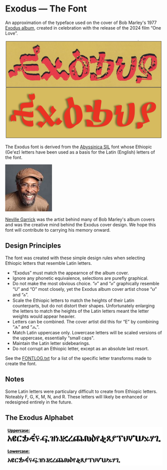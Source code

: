 # Exodus — The Font
An approximation of the typeface used on the cover of Bob Marley's 1977 [Exodus album](https://en.wikipedia.org/wiki/Exodus_(Bob_Marley_and_the_Wailers_album)),
created in celebration with the release of the 2024 film “One Love”.

<img src="images/Exodus-Album-Font-Compared.png"/>

The Exodus font is derived from the [Abyssinica SIL](https://software.sil.org/abyssinica/download/) font
whose Ethiopic (Geʻez) letters have been used as a basis for the Latin (English) letters of the font.

<img src="images/Neville-Garrick-150x150.jpg"/> 

[Neville Garrick](https://en.wikipedia.org/wiki/Neville_Garrick) 
was the artist behind many of Bob Marley's album covers and was the creative mind behind
the Exodus cover design. We hope this font will contribute to carrying his memory onward.

## Design Principles

The font was created with these simple design rules when selecting Ethiopic letters
that resemble Latin letters.

* “Exodus” must match the appearnce of the album cover.
* Ignore any phonetic equivalence, selections are purefly graphical.
* Do not make the most obvious choice. “ሀ” and “ዐ” graphically resemble “U” and “O” most closely,
  yet the Exodus album cover artist chose “ህ” and “ዕ”. 
* Scale the Ethiopic letters to match the heights of their Latin counterparts, but do not distort their shapes.
  Unfortunately enlarging the letters to match the heights of the Latin letters meant the letter weights would
  appear heavier.
* Letters can be combined.  The cover artist did this for “E” by combining “ሕ” and “ሒ”. 
* Match Latin uppercase only. Lowercase letters will be scaled versions of the uppercase, essentially “small caps".
* Maintain the Latin letter sidebearings.
* Do not corrupt an Ethiopic letter, except as an absolute last resort.

See the [FONTLOG.txt](FONTLOG.txt) for a list of the specific letter transforms made to create the font.

## Notes
Some Latin letters were particulary difficult to create from Ethiopic letters. Noteably F, G, K, M, N, and R. These
letters will likely be enhanced or redesigned entirely in the future.

## The Exodus Alphabet

<img src="images/Exodus-UpperAndLowercase.png"/>
